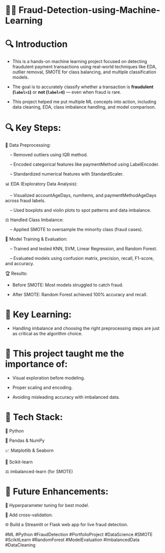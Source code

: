 # 🕵️‍♂️ Fraud-Detection-using-Machine-Learning

# 🔍 Introduction

- This is a hands-on machine learning project focused on detecting fraudulent payment transactions using real-world techniques like EDA, outlier removal, SMOTE for class balancing, and multiple classification models.  

- The goal is to accurately classify whether a transaction is **fraudulent (`label=1`)** or **not (`label=0`)** — even when fraud is rare.

- This project helped me put multiple ML concepts into action, including data cleaning, EDA, class imbalance handling, and model comparison.

# 🔍 Key Steps:

🧹 Data Preprocessing:

    – Removed outliers using IQR method.
    
    – Encoded categorical features like paymentMethod using LabelEncoder.
    
    – Standardized numerical features with StandardScaler.

📊 EDA (Exploratory Data Analysis):

    – Visualized accountAgeDays, numItems, and paymentMethodAgeDays across fraud labels.
    
    – Used boxplots and violin plots to spot patterns and data imbalance.

⚖️ Handled Class Imbalance:

    – Applied SMOTE to oversample the minority class (fraud cases).

🤖 Model Training & Evaluation:

    – Trained and tested KNN, SVM, Linear Regression, and Random Forest.
    
    – Evaluated models using confusion matrix, precision, recall, F1-score, and accuracy.

🏆 Results:

   - Before SMOTE: Most models struggled to catch fraud.

   - After SMOTE: Random Forest achieved 100% accuracy and recall.

# 📌 Key Learning:

   - Handling imbalance and choosing the right preprocessing steps are just as critical as the algorithm choice.

# 🧠 This project taught me the importance of:

   - Visual exploration before modeling.

   - Proper scaling and encoding.

   - Avoiding misleading accuracy with imbalanced data.

# 🔧 Tech Stack:

  🐍 Python

  🧮 Pandas & NumPy

  📈 Matplotlib & Seaborn

  🤖 Scikit-learn

  ⚖️ imbalanced-learn (for SMOTE)

# 📌 Future Enhancements:

  🔄 Hyperparameter tuning for best model.

  🧪 Add cross-validation.

  🌐 Build a Streamlit or Flask web app for live fraud detection.

#ML #Python #FraudDetection #PortfolioProject #DataScience #SMOTE #ScikitLearn #RandomForest #ModelEvaluation #ImbalancedData #DataCleaning





